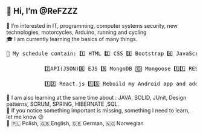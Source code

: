  👋 Hi, I’m @ReFZZZ </br>
 -
 👀 I’m interested in IT, programming, computer systems security, new technologies, motorcycles, Arduino, running and cycling </br>
 🎓 I am currently learning the basics of many things. </br>
 <pre>📅 My schedule contain: 1️⃣ HTML 2️⃣ CSS 3️⃣ Bootstrap 4️⃣ JavaScript 🟩(I'm here) 5️⃣ jQuery 6️⃣ Node.js </br>
 			7️⃣API(JSON)8️⃣ EJS 9️⃣ MongoDB 🔟 Mongoose 1️⃣1️⃣ RESTful API </br>
 			1️⃣2️⃣ React.js 1️⃣3️⃣ Rebuild my Android app and add German language </pre>
📖 I am also learning at the same time about : JAVA, SOLID, JUnit, Design patterns, 
SCRUM, SPRING, HIBERNATE ,SQL. </br>
 🔎 If you notice something important is missing, something I need to learn, let me know 😉 </br>
 💬 🇵🇱 Polish, 🇬🇧 English, 🇩🇪 German, 🇳🇴 Norwegian </br>

